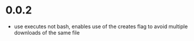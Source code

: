 0.0.2
=====

- use executes not bash, enables use of the creates flag to avoid multiple downloads of the same file
